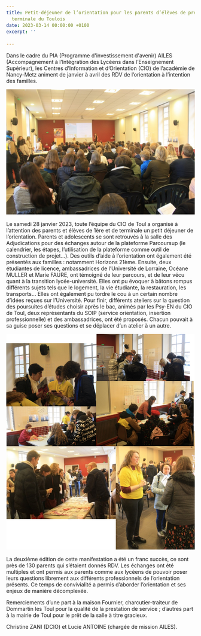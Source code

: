 ```yaml
---
title: Petit-déjeuner de l’orientation pour les parents d’élèves de première et de
  terminale du Toulois
date: 2023-03-14 00:00:00 +0100
excerpt: ''

---
```

Dans le cadre du PIA (Programme d'investissement d'avenir) AILES (Accompagnement à l’Intégration des Lycéens dans l’Enseignement Supérieur), les Centres d’Information et d’Orientation (CIO) de l’académie de Nancy-Metz animent de janvier à avril des RDV de l’orientation à l’intention des familles.

![](/uploads/rdv_orientation.jpg)

Le samedi 28 janvier 2023, toute l’équipe du CIO de Toul a organisé à l’attention des parents et élèves de 1ère et de terminale un petit déjeuner de l’orientation. Parents et adolescents se sont retrouvés à la salle des Adjudications pour des échanges autour de la plateforme Parcoursup (le calendrier, les étapes, l’utilisation de la plateforme comme outil de construction de projet…). Des outils d’aide à l’orientation ont également été présentés aux familles : notamment Horizons 21ème. Ensuite, deux étudiantes de licence, ambassadrices de l’Université de Lorraine, Océane MULLER et Marie FAURE, ont témoigné de leur parcours, et de leur vécu quant à la transition lycée-université. Elles ont pu évoquer à bâtons rompus différents sujets tels que le logement, la vie étudiante, la restauration, les transports… Elles ont également pu tordre le cou à un certain nombre d’idées reçues sur l’Université. Pour finir, différents ateliers sur la question des poursuites d’études choisir après le bac, animés par les Psy-EN du CIO de Toul, deux représentants du SOIP (service orientation, insertion professionnelle) et des ambassadrices, ont été proposés. Chacun pouvait à sa guise poser ses questions et se déplacer d’un atelier à un autre.

![](/uploads/rdv_orientation2.jpg)

La deuxième édition de cette manifestation a été un franc succès, ce sont près de 130 parents qui s’étaient donnés RDV. Les échanges ont été multiples et ont permis aux parents comme aux lycéens de pouvoir poser leurs questions librement aux différents professionnels de l’orientation présents. Ce temps de convivialité a permis d’aborder l’orientation et ses enjeux de manière décomplexée.

Remerciements d’une part à la maison Fournier, charcutier-traiteur de Dommartin les Toul pour la qualité de la prestation de service ; d’autres part à la mairie de Toul pour le prêt de la salle à titre gracieux.

Christine ZANI (DCIO) et Lucie ANTOINE (chargée de mission AILES).